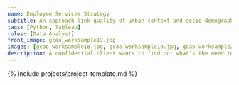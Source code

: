 ```yaml
---
name: Employee Services Strategy
subtitle: An approach link quality of urban context and socio-demographics. Answears the question Where, What and Who
tags: [Python, Tableau]
roles: [Data Analyst]
front_image: gcao_worksample19.jpg
images: [gcao_worksample18.jpg, gcao_worksample19.jpg, gcao_worksample20.jpg]
description: A confidential client wants to find out what’s the need to have and good to have amenities for their employees across more than 500 locations nationwide. 
---
```


{% include projects/project-template.md %}